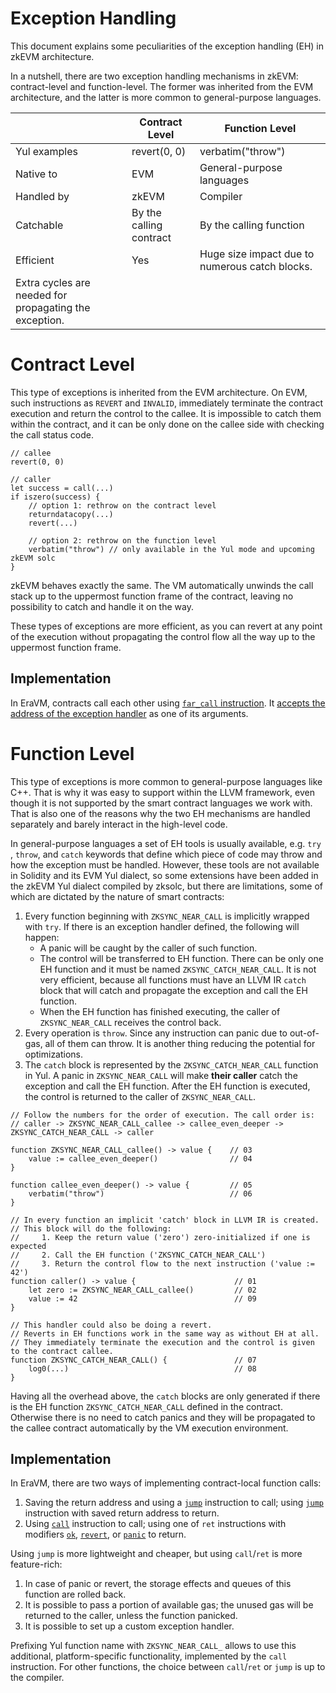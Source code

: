 # Exception Handling

This document explains some peculiarities of the exception handling (EH) in zkEVM architecture.

In a nutshell, there are two exception handling mechanisms in zkEVM: contract-level and function-level.
The former was inherited from the EVM architecture, and the latter is more common to general-purpose languages.

|  | Contract Level | Function Level |
| --- | --- | --- |
| Yul examples | revert(0, 0) | verbatim("throw") |
| Native to | EVM | General-purpose languages |
| Handled by | zkEVM | Compiler |
| Catchable | By the calling contract | By the calling function |
| Efficient | Yes | Huge size impact due to numerous catch blocks.
Extra cycles are needed for propagating the exception. |

# Contract Level

This type of exceptions is inherited from the EVM architecture. On EVM, such instructions as `REVERT` and `INVALID`,
immediately terminate the contract execution and return the control to the callee. It is impossible to catch them
within the contract, and it can be only done on the callee side with checking the call status code.

```solidity
// callee
revert(0, 0)

// caller
let success = call(...)
if iszero(success) {
    // option 1: rethrow on the contract level
    returndatacopy(...)
    revert(...)

    // option 2: rethrow on the function level
    verbatim("throw") // only available in the Yul mode and upcoming zkEVM solc
}
```

zkEVM behaves exactly the same. The VM automatically unwinds the call stack up to the uppermost function frame
of the contract, leaving no possibility to catch and handle it on the way.

These types of exceptions are more efficient, as you can revert at any point of the execution without propagating
the control flow all the way up to the uppermost function frame.

## Implementation

In EraVM, contracts call each other using [`far_call` instruction](https://matter-labs.github.io/eravm-spec/spec.html#FarCalls).
It [accepts the address of the exception handler](https://matter-labs.github.io/eravm-spec/spec.html#OpFarCall) as one of its arguments.

# Function Level

This type of exceptions is more common to general-purpose languages like C++. That is why it was easy to support
within the LLVM framework, even though it is not supported by the smart contract languages we work with.
That is also one of the reasons why the two EH mechanisms are handled separately and barely interact in the high-level code.

In general-purpose languages a set of EH tools is usually available, e.g. `try` , `throw`, and `catch` keywords that
define which piece of code may throw and how the exception must be handled. However, these tools are not available
in Solidity and its EVM Yul dialect, so some extensions have been added in the zkEVM Yul dialect compiled by zksolc,
but there are limitations, some of which are dictated by the nature of smart contracts:

1. Every function beginning with `ZKSYNC_NEAR_CALL` is implicitly wrapped with `try`. If there is an exception handler defined, the following will happen:
    - A panic will be caught by the caller of such function.
    - The control will be transferred to EH function. There can be only one EH function and it must be named  `ZKSYNC_CATCH_NEAR_CALL`. It is not very efficient, because all functions must have an LLVM IR `catch` block that will catch and propagate the exception and call the EH function.
    - When the EH function has finished executing, the caller of `ZKSYNC_NEAR_CALL` receives the control back.
2. Every operation is `throw`. Since any instruction can panic due to out-of-gas, all of them can throw. It is another thing reducing the potential for optimizations.
3. The `catch` block is represented by the `ZKSYNC_CATCH_NEAR_CALL` function in Yul. A panic in `ZKSYNC_NEAR_CALL` will make **their caller** catch the exception and call the EH function. After the EH function is executed, the control is returned to the caller of `ZKSYNC_NEAR_CALL`.

```solidity
// Follow the numbers for the order of execution. The call order is:
// caller -> ZKSYNC_NEAR_CALL_callee -> callee_even_deeper -> ZKSYNC_CATCH_NEAR_CALL -> caller

function ZKSYNC_NEAR_CALL_callee() -> value {    // 03
    value := callee_even_deeper()                // 04
}

function callee_even_deeper() -> value {         // 05
    verbatim("throw")                            // 06
}

// In every function an implicit 'catch' block in LLVM IR is created.
// This block will do the following:
//     1. Keep the return value ('zero') zero-initialized if one is expected
//     2. Call the EH function ('ZKSYNC_CATCH_NEAR_CALL')
//     3. Return the control flow to the next instruction ('value := 42')
function caller() -> value {                      // 01
    let zero := ZKSYNC_NEAR_CALL_callee()         // 02
    value := 42                                   // 09
}

// This handler could also be doing a revert.
// Reverts in EH functions work in the same way as without EH at all.
// They immediately terminate the execution and the control is given to the contract callee.
function ZKSYNC_CATCH_NEAR_CALL() {               // 07
    log0(...)                                     // 08
}
```

Having all the overhead above, the `catch` blocks are only generated if there is the EH function `ZKSYNC_CATCH_NEAR_CALL`
defined in the contract. Otherwise there is no need to catch panics and they will be propagated to the callee contract
automatically by the VM execution environment.

## Implementation

In EraVM, there are two ways of implementing contract-local function calls:

1. Saving the return address and using a [`jump`](https://matter-labs.github.io/eravm-spec/spec.html#JumpDefinition) instruction to call; using [`jump`](https://matter-labs.github.io/eravm-spec/spec.html#JumpDefinition) instruction with saved return address to return.
2. Using
[`call`](https://matter-labs.github.io/eravm-spec/spec.html#NearCallDefinition)
instruction to call; using one of `ret` instructions with modifiers
[`ok`](https://matter-labs.github.io/eravm-spec/spec.html#NearRetDefinition),
[`revert`](https://matter-labs.github.io/eravm-spec/spec.html#NearRevertDefinition), or
[`panic`](https://matter-labs.github.io/eravm-spec/spec.html#step_oppanic) to return.

Using `jump` is more lightweight and cheaper, but using `call`/`ret` is more feature-rich:


1. In case of panic or revert, the storage effects and queues of this function are rolled back.
2. It is possible to pass a portion of available gas; the unused gas will be returned to the caller, unless the function panicked.
3. It is possible to set up a custom exception handler.

Prefixing Yul function name with `ZKSYNC_NEAR_CALL_` allows to use this
additional, platform-specific functionality, implemented by the `call`
instruction. For other functions, the choice between `call`/`ret` or `jump` is
up to the compiler.
